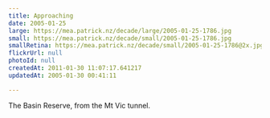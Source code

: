 ```yaml
---
title: Approaching
date: 2005-01-25
large: https://mea.patrick.nz/decade/large/2005-01-25-1786.jpg
small: https://mea.patrick.nz/decade/small/2005-01-25-1786.jpg
smallRetina: https://mea.patrick.nz/decade/small/2005-01-25-1786@2x.jpg
flickrUrl: null
photoId: null
createdAt: 2011-01-30 11:07:17.641217
updatedAt: 2005-01-30 00:41:11

---
```

The Basin Reserve, from the Mt Vic tunnel.

